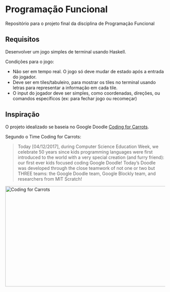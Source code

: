 # Programação Funcional
Repositório para o projeto final da disciplina de Programação Funcional

## Requisitos
Desenvolver um jogo simples de terminal usando Haskell.

Condições para o jogo:
- Não ser em tempo real. O jogo só deve mudar de estado após a entrada do
jogador.
- Deve ser em tiles/tabuleiro, para mostrar os tiles no terminal usando letras
para representar a informação em cada tile.
- O input do jogador deve ser simples, como coordenadas, direções, ou
comandos específicos (ex: para fechar jogo ou recomeçar)

## Inspiração
O projeto idealizado se baseia no Google Doodle [Coding for Carrots](https://doodles.google/doodle/celebrating-50-years-of-kids-coding/).

Segundo o Time Coding for Carrots:
> Today [04/12/2017], during Computer Science Education Week, we celebrate 50 years since kids programming languages were first introduced to the world with a very special creation (and furry friend): our first ever kids focused coding Google Doodle! Today’s Doodle was developed through the close teamwork of not one or two but THREE teams: the Google Doodle team, Google Blockly team, and researchers from MIT Scratch!
<img src="https://github.com/VitoriaCamelo/Programacao-Funcional/assets/93448845/124d08ab-a7f1-46b8-9873-c8bd66e94db2" alt="Coding for Carrots" width="732" height="316">
